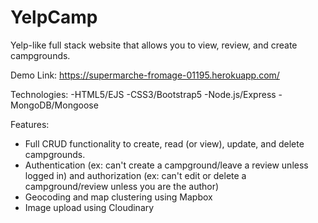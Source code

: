 # YelpCamp
Yelp-like full stack website that allows you to view, review, and create campgrounds. 

Demo Link: 
https://supermarche-fromage-01195.herokuapp.com/

Technologies:
-HTML5/EJS
-CSS3/Bootstrap5
-Node.js/Express
-MongoDB/Mongoose

Features:
- Full CRUD functionality to create, read (or view), update, and delete campgrounds.
- Authentication (ex: can't create a campground/leave a review unless logged in) and authorization (ex: can't edit or delete a campground/review unless you are the author)
- Geocoding and map clustering using Mapbox
- Image upload using Cloudinary
